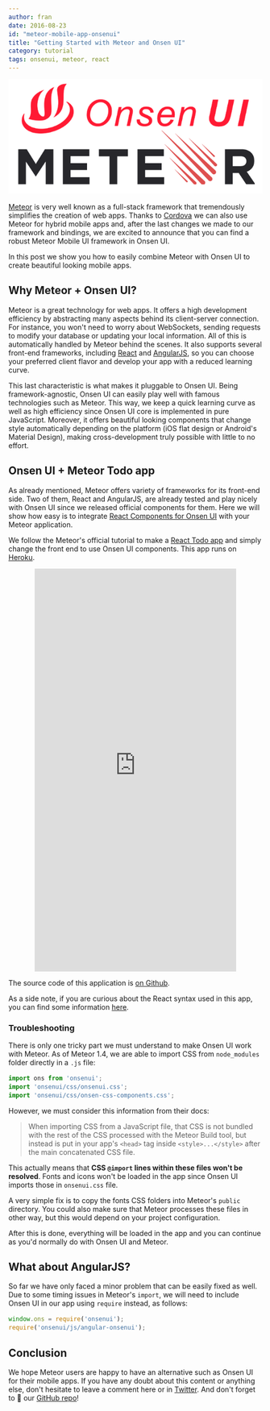```yaml
---
author: fran
date: 2016-08-23
id: "meteor-mobile-app-onsenui"
title: "Getting Started with Meteor and Onsen UI"
category: tutorial
tags: onsenui, meteor, react
---
```


![Onsen UI + Meteor](/blog/content/images/2016/Aug/onsenui-meteor.png)

[Meteor](https://www.meteor.com/) is very well known as a full-stack framework that tremendously simplifies the creation of web apps. Thanks to [Cordova](https://cordova.apache.org/) we can also use Meteor for hybrid mobile apps and, after the last changes we made to our framework and bindings, we are excited to announce that you can find a robust Meteor Mobile UI framework in Onsen UI.

In this post we show you how to easily combine Meteor with Onsen UI to create beautiful looking mobile apps.

<!-- more -->

## Why Meteor + Onsen UI?

Meteor is a great technology for web apps. It offers a high development efficiency by abstracting many aspects behind its client-server connection. For instance, you won't need to worry about WebSockets, sending requests to modify your database or updating your local information. All of this is automatically handled by Meteor behind the scenes. It also supports several front-end frameworks, including [React](https://facebook.github.io/react/) and [AngularJS](https://angularjs.org/), so you can choose your preferred client flavor and develop your app with a reduced learning curve.

This last characteristic is what makes it pluggable to Onsen UI. Being framework-agnostic, Onsen UI can easily play well with famous technologies such as Meteor. This way, we keep a quick learning curve as well as high efficiency since Onsen UI core is implemented in pure JavaScript. Moreover, it offers beautiful looking components that change style automatically depending on the platform (iOS flat design or Android's Material Design), making cross-development truly possible with little to no effort.


## Onsen UI + Meteor Todo app

As already mentioned, Meteor offers variety of frameworks for its front-end side. Two of them, React and AngularJS, are already tested and play nicely with Onsen UI since we released official components for them. Here we will show how easy is to integrate [React Components for Onsen UI](https://onsen.io/v2/react.html) with your Meteor application.

We follow the Meteor's official tutorial to make a [React Todo app](https://www.meteor.com/tutorials/react/creating-an-app) and simply change the front end to use Onsen UI components. This app runs on [Heroku](https://onsenui-meteor-todos.herokuapp.com/).

<div style="display: flex; justify-content: center;">
<iframe src="https://frankdiox.github.io/frame-auto-style/?platform=ios&amp;src=https://onsenui-meteor-todos.herokuapp.com/" scrolling="no" style="border: 0; width: 400px; height: 800px;" class="lazy-hidden"></iframe>
</div>

The source code of this application is [on Github](https://github.com/frankdiox/OnsenUI-Meteor-ToDo).

As a side note, if you are curious about the React syntax used in this app, you can find some information [here](https://facebook.github.io/react/docs/reusable-components.html#stateless-functions).

### Troubleshooting

There is only one tricky part we must understand to make Onsen UI work with Meteor. As of Meteor 1.4, we are able to import CSS from `node_modules` folder directly in a `.js` file:

```javascript
import ons from 'onsenui';
import 'onsenui/css/onsenui.css';
import 'onsenui/css/onsen-css-components.css';
```

However, we must consider this information from their docs:

> When importing CSS from a JavaScript file, that CSS is not bundled with the rest of the CSS processed with the Meteor Build tool, but instead is put in your app's `<head>` tag inside `<style>...</style>` after the main concatenated CSS file.

This actually means that **CSS `@import` lines within these files won't be resolved**. Fonts and icons won't be loaded in the app since Onsen UI imports those in `onsenui.css` file.

A very simple fix is to copy the fonts CSS folders into Meteor's `public` directory. You could also make sure that Meteor processes these files in other way, but this would depend on your project configuration.

After this is done, everything will be loaded in the app and you can continue as you'd normally do with Onsen UI and Meteor.

## What about AngularJS?

So far we have only faced a minor problem that can be easily fixed as well. Due to some timing issues in Meteor's `import`, we will need to include Onsen UI in our app using `require` instead, as follows:

```javascript
window.ons = require('onsenui');
require('onsenui/js/angular-onsenui');

```

## Conclusion

We hope Meteor users are happy to have an alternative such as Onsen UI for their mobile apps. If you have any doubt about this content or anything else, don't hesitate to leave a comment here or in [Twitter](https://twitter.com/Onsen_UI). And don't forget to 🌟 our [GitHub repo](https://github.com/OnsenUI/OnsenUI)!
